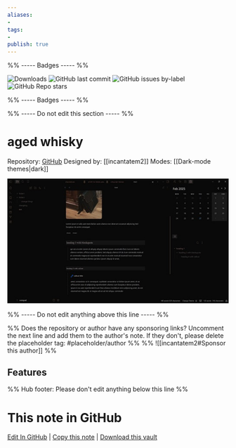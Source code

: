 ```yaml
---
aliases:
- 
tags: 
- 
publish: true
---
```


%% ----- Badges ----- %%

![Downloads](https://img.shields.io/badge/downloads-1052-573E7A?style=for-the-badge&logo=)
![GitHub last commit](https://img.shields.io/github/last-commit/incantatem2/Obsidian-aged-whisky?color=573E7A&label=last%20update&logo=github&style=for-the-badge)
![GitHub issues by-label](https://img.shields.io/github/issues/incantatem2/Obsidian-aged-whisky/help%20wanted?color=573E7A&logo=github&style=for-the-badge) 
![GitHub Repo stars](https://img.shields.io/github/stars/incantatem2/Obsidian-aged-whisky?color=573E7A&logo=github&style=for-the-badge)

%% ----- Badges ----- %%

%% ----- Do not edit this section ----- %%

# aged whisky

Repository: [GitHub](https://github.com/incantatem2/Obsidian-aged-whisky)
Designed by: [[incantatem2]]
Modes: [[Dark-mode themes|dark]]



![screenshot](https://github.com/incantatem2/Obsidian-aged-whisky/raw/HEAD/images/aged-whisky-thumbnail.jpg)

%% ----- Do not edit anything above this line ----- %% 

%% Does the repository or author have any sponsoring links? Uncomment the next line and add them to the author's note. If they don't, please delete the placeholder tag: #placeholder/author %%
%% ![[incantatem2#Sponsor this author]] %%


## Features



%% Hub footer: Please don't edit anything below this line %%

# This note in GitHub

<span class="git-footer">[Edit In GitHub](https://github.dev/obsidian-community/obsidian-hub/blob/main/02%20-%20Community%20Expansions/02.05%20All%20Community%20Expansions/Themes/aged%20whisky.md "git-hub-edit-note") | [Copy this note](https://raw.githubusercontent.com/obsidian-community/obsidian-hub/main/02%20-%20Community%20Expansions/02.05%20All%20Community%20Expansions/Themes/aged%20whisky.md "git-hub-copy-note") | [Download this vault](https://github.com/obsidian-community/obsidian-hub/archive/refs/heads/main.zip "git-hub-download-vault") </span>
